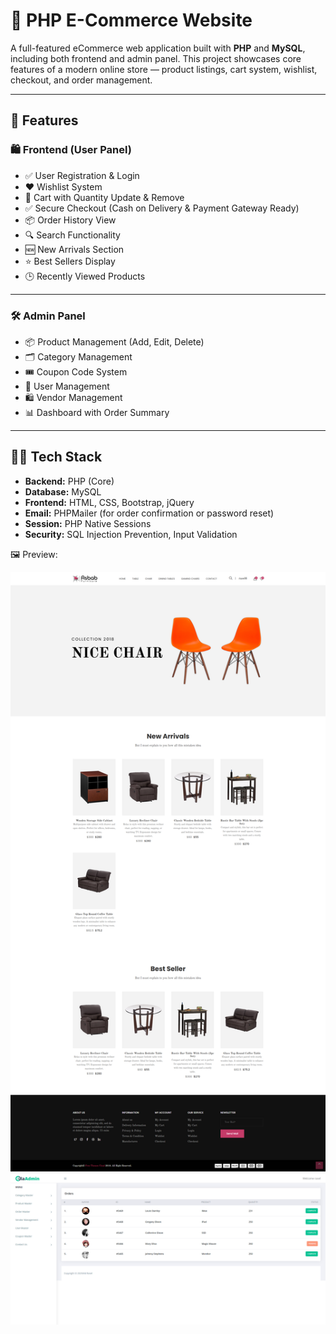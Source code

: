 
# 🛒 PHP E-Commerce Website

A full-featured eCommerce web application built with **PHP** and **MySQL**, including both frontend and admin panel. This project showcases core features of a modern online store — product listings, cart system, wishlist, checkout, and order management.

---

## 🚀 Features

### 🛍️ Frontend (User Panel)
- ✅ User Registration & Login
- ❤️ Wishlist System
- 🛒 Cart with Quantity Update & Remove
- ✅ Secure Checkout (Cash on Delivery & Payment Gateway Ready)
- 📦 Order History View
- 🔍 Search Functionality
- 🆕 New Arrivals Section
- ⭐ Best Sellers Display
- 🕒 Recently Viewed Products

---

### 🛠️ Admin Panel
- 📦 Product Management (Add, Edit, Delete)
- 🗂️ Category Management
- 🎟️ Coupon Code System
- 👥 User Management
- 🛍️ Vendor Management
- 📊 Dashboard with Order Summary

---

## 🧑‍💻 Tech Stack

- **Backend:** PHP (Core)
- **Database:** MySQL
- **Frontend:** HTML, CSS, Bootstrap, jQuery
- **Email:** PHPMailer (for order confirmation or password reset)
- **Session:** PHP Native Sessions
- **Security:** SQL Injection Prevention, Input Validation


🖼️ Preview: 

![enter image description here](https://github.com/mdraseltalukder/asbab_furniture/blob/main/9e656630-bd29-44a0-805c-ba0e4661b591.png)
![enter image description here](https://github.com/mdraseltalukder/asbab_furniture/blob/main/d31e0a76-255a-4218-ae8f-d202d3eb28b9.png)



